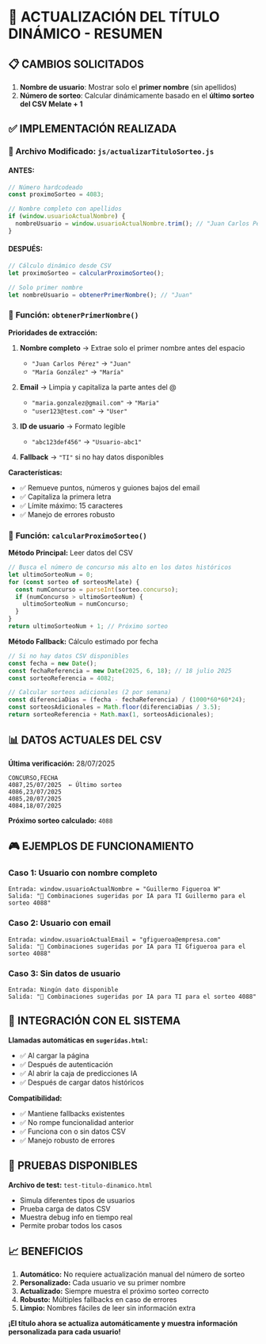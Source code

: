 # 🎯 ACTUALIZACIÓN DEL TÍTULO DINÁMICO - RESUMEN

## 📋 CAMBIOS SOLICITADOS

1. **Nombre de usuario**: Mostrar solo el **primer nombre** (sin apellidos)
2. **Número de sorteo**: Calcular dinámicamente basado en el **último sorteo del CSV Melate + 1**

## ✅ IMPLEMENTACIÓN REALIZADA

### 🔧 Archivo Modificado: `js/actualizarTituloSorteo.js`

#### **ANTES:**
```javascript
// Número hardcodeado
const proximoSorteo = 4083;

// Nombre completo con apellidos
if (window.usuarioActualNombre) {
  nombreUsuario = window.usuarioActualNombre.trim(); // "Juan Carlos Pérez"
}
```

#### **DESPUÉS:**
```javascript
// Cálculo dinámico desde CSV
let proximoSorteo = calcularProximoSorteo();

// Solo primer nombre
let nombreUsuario = obtenerPrimerNombre(); // "Juan"
```

### 🎯 **Función: `obtenerPrimerNombre()`**

**Prioridades de extracción:**
1. **Nombre completo** → Extrae solo el primer nombre antes del espacio
   - `"Juan Carlos Pérez"` → `"Juan"`
   - `"María González"` → `"María"`

2. **Email** → Limpia y capitaliza la parte antes del @
   - `"maria.gonzalez@gmail.com"` → `"Maria"`
   - `"user123@test.com"` → `"User"`

3. **ID de usuario** → Formato legible
   - `"abc123def456"` → `"Usuario-abc1"`

4. **Fallback** → `"TI"` si no hay datos disponibles

**Características:**
- ✅ Remueve puntos, números y guiones bajos del email
- ✅ Capitaliza la primera letra
- ✅ Límite máximo: 15 caracteres
- ✅ Manejo de errores robusto

### 🔢 **Función: `calcularProximoSorteo()`**

**Método Principal:** Leer datos del CSV
```javascript
// Busca el número de concurso más alto en los datos históricos
let ultimoSorteoNum = 0;
for (const sorteo of sorteosMelate) {
  const numConcurso = parseInt(sorteo.concurso);
  if (numConcurso > ultimoSorteoNum) {
    ultimoSorteoNum = numConcurso;
  }
}
return ultimoSorteoNum + 1; // Próximo sorteo
```

**Método Fallback:** Cálculo estimado por fecha
```javascript
// Si no hay datos CSV disponibles
const fecha = new Date();
const fechaReferencia = new Date(2025, 6, 18); // 18 julio 2025
const sorteoReferencia = 4082;

// Calcular sorteos adicionales (2 por semana)
const diferenciaDias = (fecha - fechaReferencia) / (1000*60*60*24);
const sorteosAdicionales = Math.floor(diferenciaDias / 3.5);
return sorteoReferencia + Math.max(1, sorteosAdicionales);
```

## 📊 DATOS ACTUALES DEL CSV

**Última verificación:** 28/07/2025

```
CONCURSO,FECHA
4087,25/07/2025  ← Último sorteo
4086,23/07/2025
4085,20/07/2025
4084,18/07/2025
```

**Próximo sorteo calculado:** `4088`

## 🎮 EJEMPLOS DE FUNCIONAMIENTO

### Caso 1: Usuario con nombre completo
```
Entrada: window.usuarioActualNombre = "Guillermo Figueroa W"
Salida: "🎯 Combinaciones sugeridas por IA para TI Guillermo para el sorteo 4088"
```

### Caso 2: Usuario con email
```
Entrada: window.usuarioActualEmail = "gfigueroa@empresa.com"
Salida: "🎯 Combinaciones sugeridas por IA para TI Gfigueroa para el sorteo 4088"
```

### Caso 3: Sin datos de usuario
```
Entrada: Ningún dato disponible
Salida: "🎯 Combinaciones sugeridas por IA para TI para el sorteo 4088"
```

## 🔄 INTEGRACIÓN CON EL SISTEMA

**Llamadas automáticas en `sugeridas.html`:**
- ✅ Al cargar la página
- ✅ Después de autenticación
- ✅ Al abrir la caja de predicciones IA
- ✅ Después de cargar datos históricos

**Compatibilidad:**
- ✅ Mantiene fallbacks existentes
- ✅ No rompe funcionalidad anterior
- ✅ Funciona con o sin datos CSV
- ✅ Manejo robusto de errores

## 🧪 PRUEBAS DISPONIBLES

**Archivo de test:** `test-titulo-dinamico.html`
- Simula diferentes tipos de usuarios
- Prueba carga de datos CSV
- Muestra debug info en tiempo real
- Permite probar todos los casos

## 📈 BENEFICIOS

1. **Automático:** No requiere actualización manual del número de sorteo
2. **Personalizado:** Cada usuario ve su primer nombre
3. **Actualizado:** Siempre muestra el próximo sorteo correcto
4. **Robusto:** Múltiples fallbacks en caso de errores
5. **Limpio:** Nombres fáciles de leer sin información extra

**¡El título ahora se actualiza automáticamente y muestra información personalizada para cada usuario!**
